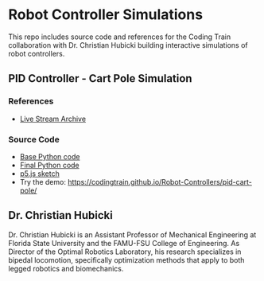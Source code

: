 # Robot Controller Simulations

This repo includes source code and references for the Coding Train collaboration with Dr. Christian Hubicki building interactive simulations of robot controllers.

## PID Controller - Cart Pole Simulation

### References

- [Live Stream Archive](https://youtu.be/fWQWX9-8_sA)

### Source Code

- [Base Python code](https://tinyurl.com/cart-pole)
- [Final Python code](https://tinyurl.com/cartpole-control)
- [p5.js sketch](https://editor.p5js.org/codingtrain/sketches/sB1glTRe7)
- Try the demo: https://codingtrain.github.io/Robot-Controllers/pid-cart-pole/

## Dr. Christian Hubicki

Dr. Christian Hubicki is an Assistant Professor of Mechanical Engineering at Florida State University and the FAMU-FSU College of Engineering. As Director of the Optimal Robotics Laboratory, his research specializes in bipedal locomotion, specifically optimization methods that apply to both legged robotics and biomechanics.
